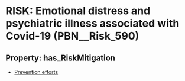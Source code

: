 # RISK: __Emotional distress and psychiatric illness associated with Covid-19__ (PBN__Risk_590)

## Property: has_RiskMitigation

* [Prevention efforts](PBN__RiskMitigation_827)


